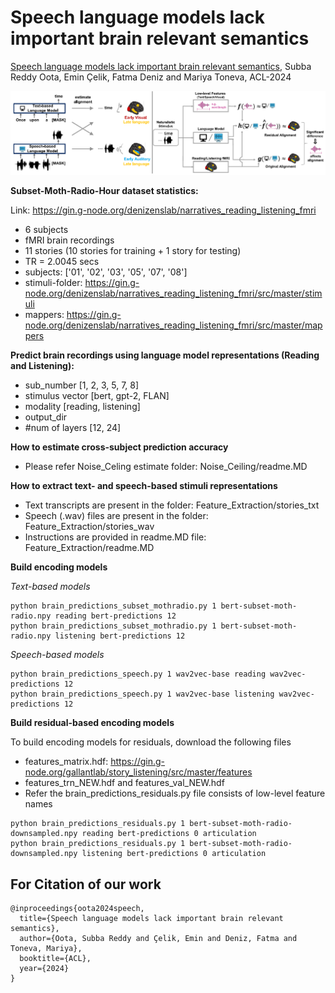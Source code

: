 # Speech language models lack important brain relevant semantics

[Speech language models lack important brain relevant semantics](https://arxiv.org/pdf/2311.04664), Subba Reddy Oota, Emin Çelik, Fatma Deniz and Mariya Toneva, ACL-2024

![screenshot](speechlm.PNG)

**Subset-Moth-Radio-Hour dataset statistics:**

Link: https://gin.g-node.org/denizenslab/narratives_reading_listening_fmri
- 6 subjects
- fMRI brain recordings
- 11 stories (10 stories for training + 1 story for testing)
- TR = 2.0045 secs
- subjects: ['01', '02', '03', '05', '07', '08']
- stimuli-folder: https://gin.g-node.org/denizenslab/narratives_reading_listening_fmri/src/master/stimuli
- mappers: https://gin.g-node.org/denizenslab/narratives_reading_listening_fmri/src/master/mappers

**Predict brain recordings using language model representations (Reading and Listening):**

- sub_number [1, 2, 3, 5, 7, 8]
- stimulus vector [bert, gpt-2, FLAN]
- modality [reading, listening]
- output_dir
- #num of layers [12, 24]

**How to estimate cross-subject prediction accuracy**
- Please refer Noise_Celing estimate folder: Noise_Ceiling/readme.MD

**How to extract text- and speech-based stimuli representations**
- Text transcripts are present in the folder: Feature_Extraction/stories_txt
- Speech (.wav) files are present in the folder: Feature_Extraction/stories_wav
- Instructions are provided in readme.MD file: Feature_Extraction/readme.MD

**Build encoding models**

*Text-based models*
```
python brain_predictions_subset_mothradio.py 1 bert-subset-moth-radio.npy reading bert-predictions 12
python brain_predictions_subset_mothradio.py 1 bert-subset-moth-radio.npy listening bert-predictions 12
```

*Speech-based models*
```
python brain_predictions_speech.py 1 wav2vec-base reading wav2vec-predictions 12
python brain_predictions_speech.py 1 wav2vec-base listening wav2vec-predictions 12
```
**Build residual-based encoding models**

To build encoding models for residuals, download the following files
- features_matrix.hdf: https://gin.g-node.org/gallantlab/story_listening/src/master/features 
- features_trn_NEW.hdf and features_val_NEW.hdf
- Refer the brain_predictions_residuals.py file consists of low-level feature names
  
```
python brain_predictions_residuals.py 1 bert-subset-moth-radio-downsampled.npy reading bert-predictions 0 articulation
python brain_predictions_residuals.py 1 bert-subset-moth-radio-downsampled.npy listening bert-predictions 0 articulation
```

## For Citation of our work
```
@inproceedings{oota2024speech,
  title={Speech language models lack important brain relevant semantics},
  author={Oota, Subba Reddy and Çelik, Emin and Deniz, Fatma and Toneva, Mariya},
  booktitle={ACL},
  year={2024}
}
```

